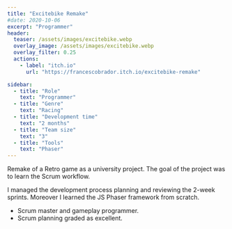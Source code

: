 ```yaml
---
title: "Excitebike Remake"
#date: 2020-10-06
excerpt: "Programmer"
header:
  teaser: /assets/images/excitebike.webp
  overlay_image: /assets/images/excitebike.webp
  overlay_filter: 0.25
  actions:
    - label: "itch.io"
      url: "https://francescobrador.itch.io/excitebike-remake"

sidebar:
  - title: "Role"
    text: "Programmer"
  - title: "Genre"
    text: "Racing"
  - title: "Development time"
    text: "2 months"
  - title: "Team size"
    text: "3"
  - title: "Tools"
    text: "Phaser"
---
```

Remake of a Retro game as a university project. The goal of the project was to learn the Scrum workflow. 

I managed the development process planning and reviewing the 2-week sprints. Moreover I learned the JS Phaser framework from scratch.

- Scrum master and gameplay programmer.
- Scrum planning graded as excellent.